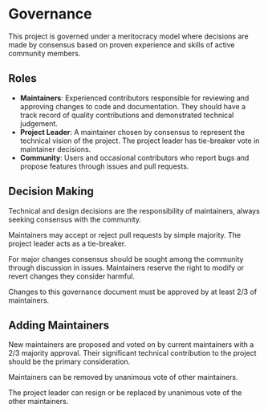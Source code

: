 # Governance

This project is governed under a meritocracy model where decisions are made by consensus based on proven experience and skills of active community members.

## Roles

- **Maintainers**: Experienced contributors responsible for reviewing and approving changes to code and documentation. They should have a track record of quality contributions and demonstrated technical judgement.
- **Project Leader**: A maintainer chosen by consensus to represent the technical vision of the project. The project leader has tie-breaker vote in maintainer decisions.
- **Community**: Users and occasional contributors who report bugs and propose features through issues and pull requests.

## Decision Making

Technical and design decisions are the responsibility of maintainers, always seeking consensus with the community.

Maintainers may accept or reject pull requests by simple majority. The project leader acts as a tie-breaker.

For major changes consensus should be sought among the community through discussion in issues. Maintainers reserve the right to modify or revert changes they consider harmful.

Changes to this governance document must be approved by at least 2/3 of maintainers.

## Adding Maintainers

New maintainers are proposed and voted on by current maintainers with a 2/3 majority approval. Their significant technical contribution to the project should be the primary consideration.

Maintainers can be removed by unanimous vote of other maintainers.

The project leader can resign or be replaced by unanimous vote of the other maintainers.
